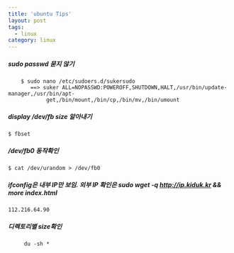 ```yaml
---
title: 'ubuntu Tips'
layout: post
tags:
  - linux
category: linux
---
```

##### sudo passwd 묻지 않기
```shell?line_number=false
    $ sudo nano /etc/sudoers.d/sukersudo
       ==> suker ALL=NOPASSWD:POWEROFF,SHUTDOWN,HALT,/usr/bin/update-manager,/usr/bin/apt-
            get,/bin/mount,/bin/cp,/bin/mv,/bin/umount
```

##### display /dev/fb size 알아내기
```shell?line_number=false
$ fbset
```

#####  /dev/fb0 동작확인
```shell?line_number=false
$ cat /dev/urandom > /dev/fb0
```

##### ifconfig은 내부 IP만 보임. 외부 IP 확인은 sudo wget -q http://ip.kiduk.kr && more index.html
    112.216.64.90

##### 디렉토리별 size확인
```shell?line_number=false
     du -sh *
```